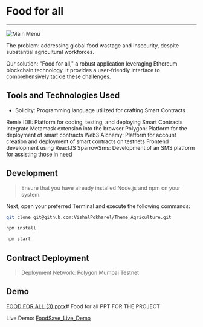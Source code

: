 # Food for all 
---
![Main Menu](https://cdn.discordapp.com/attachments/525698680293163019/1066654798075666533/logo.png)

The problem: addressing global food wastage and insecurity, despite substantial agricultural workforces.

Our solution: "Food for all," a robust application leveraging Ethereum blockchain technology. It provides a user-friendly interface to comprehensively tackle these challenges.
## Tools and Technologies Used

- Solidity: Programming language utilized for crafting Smart Contracts

Remix IDE: Platform for coding, testing, and deploying Smart Contracts
Integrate Metamask extension into the browser
Polygon: Platform for the deployment of smart contracts
Web3
Alchemy: Platform for account creation and deployment of smart contracts on testnets
Frontend development using ReactJS
SparrowSms: Development of an SMS platform for assisting those in need

## Development
> Ensure that you have already installed Node.js and npm on your system.

Next, open your preferred Terminal and execute the following commands:

```sh
git clone git@github.com:VishalPokharel/Theme_Agriculture.git
```

```sh
npm install
```

```sh
npm start
```
## Contract Deployment
> Deployment Network: Polygon Mumbai Testnet



## Demo

[FOOD FOR ALL (3).pptx](https://github.com/NoorieSideEye/LAYER-2.0-PROJECT/files/14584676/FOOD.FOR.ALL.3.pptx)# Food for all 
PPT FOR THE PROJECT

Live Demo: [FoodSave_Live_Demo](https://vertexhacks-3gh3.vercel.app/)


